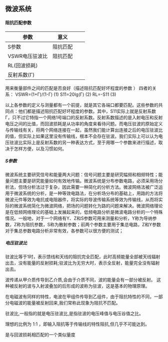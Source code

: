 ## 微波系统

#### 阻抗匹配参数 
| 参数| 意义| | |
|--|--|--|--|
| S参数| 阻抗匹配 | | |
| VSWR电压驻波比| 阻抗匹配| | |
| RL(回波损耗)| | | |
| 反射系数(Г)| | | |


用来衡量部件之间的匹配是否良好（描述阻抗匹配好坏程度的参数 ）
四者的关系：
VSWR=(1+Г)/(1-Г)            (1)
S11=20lg(Г)                      (2) 
RL=-S11                           (3)  
 
以上各参数的定义与测量都有一个前提，就是其它各端口都要匹配。这些参数的共同点：他们都是描述阻抗匹配好坏程度的参数。其中，S11实际上就是反射系数Г，只不过它特指一个网络1号端口的反射系数。反射系数描述的是入射电压和反射电压之间的比值，而回波损耗是从功率的角度来看待问题。而电压驻波的原始定义与传输线有关，将两个网络连接在一起，虽然我们能计算出连接之后的电压驻波比的值，但实际上如果这里没有传输线，根本不会存在驻波。我们实际上可以认为电压驻波比实际上是反射系数的另一种表达方式，至于用哪一个参数来进行描述，取决于怎样方便，以及习惯如何。

##### S参数
微波系统主要研究信号和能量两大问题：信号问题主要是研究幅频和相频特性；能量问题主要是研究能量如何有效地传输。微波系统是分布参数电路，必须采用场分析法，但场分析法过于复杂，因此需要一种简化的分析方法。微波网络法被广泛运用于微波系统的分析，是一种等效电路法，在分析场分布的基础上，用路的方法将微波元件等效为电抗或电阻器件，将实际的导波传输系统等效为传输线，从而将实际的微波系统简化为微波网络，把场的问题转化为路的问题来解决。微波网络理论是在低频网络理论的基础上发展起来的，低频电路分析是微波电路分析的一个特殊情况。一般地，对于一个网络有Y、Z和S参数可用来测量和分析，Y称为导纳参数，Z称为阻抗参数，S称为散射参数；前两个参数主要用于集总电路，Z和Y参数对于集总参数电路分析非常有效，各参数可以很方便的测试；


##### 电压驻波比
驻波比等于1时，表示馈线和天线的阻抗完全匹配，此时高频能量全部被天线辐射出去，没有能量的反射损耗;驻波比为无穷大时，表示全反射，能量完全没有辐射出去。

波传递从甲介质传导到乙介质,会由于介质不同，波的能量会有一部分被反射。
这种被反射的波与入射波叠加的后形成的波称为驻波，这是基本的物理原理。

在电磁波有同样的特性，电波在甲组件传导到乙组件，由于阻抗特性的不同，一部分电磁波的能量被反射回来,我们常称此现象为阻抗不匹配。

驻波比,一般指的就是电压驻波比,是指驻波的电压峰值与电压谷值之比。

理想的比例为 1:1 ，即输入阻抗等于传输线的特性阻抗,但几乎不可能达到。

是与回波损耗相匹配的一个类似量度




